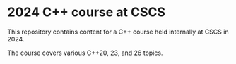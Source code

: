 # 2024 C++ course at CSCS

This repository contains content for a C++ course held internally at CSCS in 2024.

The course covers various C++20, 23, and 26 topics.
